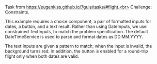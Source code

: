 Task from https://eugenkiss.github.io/7guis/tasks/#flight.<br>
Challenge: Constraints.

This example requires a choice component, a pair of formatted inputs for dates, a button, and a text result. Rather than using DateInputs, we use constrained TextInputs, to match the problem specification. The default DateTimeService is used to parse and format dates as DD.MM.YYYY.

The text inputs are given a pattern to match; when the input is invalid, the background turns red. In addition, the button is enabled for a round-trip flight only when both dates are valid.